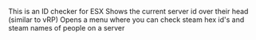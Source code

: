 This is an ID checker for ESX
Shows the current server id over their head (similar to vRP)
Opens a menu where you can check steam hex id's and steam names of people on a server
